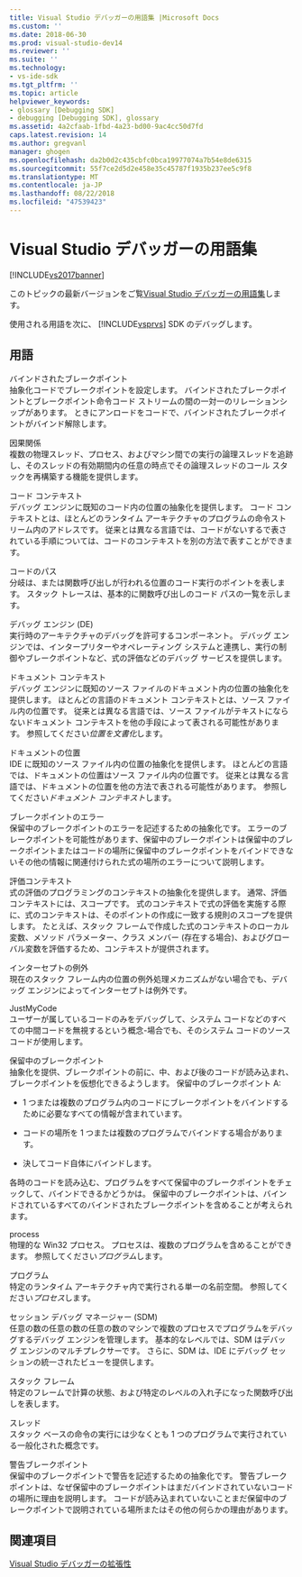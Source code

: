 ```yaml
---
title: Visual Studio デバッガーの用語集 |Microsoft Docs
ms.custom: ''
ms.date: 2018-06-30
ms.prod: visual-studio-dev14
ms.reviewer: ''
ms.suite: ''
ms.technology:
- vs-ide-sdk
ms.tgt_pltfrm: ''
ms.topic: article
helpviewer_keywords:
- glossary [Debugging SDK]
- debugging [Debugging SDK], glossary
ms.assetid: 4a2cfaab-1fbd-4a23-bd00-9ac4cc50d7fd
caps.latest.revision: 14
ms.author: gregvanl
manager: ghogen
ms.openlocfilehash: da2b0d2c435cbfc0bca19977074a7b54e8de6315
ms.sourcegitcommit: 55f7ce2d5d2e458e35c45787f1935b237ee5c9f8
ms.translationtype: MT
ms.contentlocale: ja-JP
ms.lasthandoff: 08/22/2018
ms.locfileid: "47539423"
---
```

# <a name="visual-studio-debugger-glossary"></a>Visual Studio デバッガーの用語集
[!INCLUDE[vs2017banner](../../../includes/vs2017banner.md)]

このトピックの最新バージョンをご覧[Visual Studio デバッガーの用語集](https://docs.microsoft.com/visualstudio/extensibility/debugger/reference/visual-studio-debugger-glossary)します。  
  
使用される用語を次に、 [!INCLUDE[vsprvs](../../../includes/vsprvs-md.md)] SDK のデバッグします。  
  
## <a name="terms"></a>用語  
 バインドされたブレークポイント  
 抽象化コードでブレークポイントを設定します。 バインドされたブレークポイントとブレークポイント命令コード ストリームの間の一対一のリレーションシップがあります。 ときにアンロードをコードで、バインドされたブレークポイントがバインド解除します。  
  
 因果関係  
 複数の物理スレッド、プロセス、およびマシン間での実行の論理スレッドを追跡し、そのスレッドの有効期間内の任意の時点でその論理スレッドのコール スタックを再構築する機能を提供します。  
  
 コード コンテキスト  
 デバッグ エンジンに既知のコード内の位置の抽象化を提供します。 コード コンテキストとは、ほとんどのランタイム アーキテクチャのプログラムの命令ストリーム内のアドレスです。 従来とは異なる言語では、コードがないするで表されている手順については、コードのコンテキストを別の方法で表すことができます。  
  
 コードのパス  
 分岐は、または関数呼び出しが行われる位置のコード実行のポイントを表します。 スタック トレースは、基本的に関数呼び出しのコード パスの一覧を示します。  
  
 デバッグ エンジン (DE)  
 実行時のアーキテクチャのデバッグを許可するコンポーネント。 デバッグ エンジンでは、インタープリターやオペレーティング システムと連携し、実行の制御やブレークポイントなど、式の評価などのデバッグ サービスを提供します。  
  
 ドキュメント コンテキスト  
 デバッグ エンジンに既知のソース ファイルのドキュメント内の位置の抽象化を提供します。 ほとんどの言語のドキュメント コンテキストとは、ソース ファイル内の位置です。 従来とは異なる言語では、ソース ファイルがテキストにならないドキュメント コンテキストを他の手段によって表される可能性があります。 参照してください*位置を文書化*します。  
  
 ドキュメントの位置  
 IDE に既知のソース ファイル内の位置の抽象化を提供します。 ほとんどの言語では、ドキュメントの位置はソース ファイル内の位置です。 従来とは異なる言語では、ドキュメントの位置を他の方法で表される可能性があります。 参照してください*ドキュメント コンテキスト*します。  
  
 ブレークポイントのエラー  
 保留中のブレークポイントのエラーを記述するための抽象化です。 エラーのブレークポイントを可能性があります、保留中のブレークポイントは保留中のブレークポイントまたはコードの場所に保留中のブレークポイントをバインドできないその他の情報に関連付けられた式の場所のエラーについて説明します。  
  
 評価コンテキスト  
 式の評価のプログラミングのコンテキストの抽象化を提供します。 通常、評価コンテキストには、スコープです。 式のコンテキストで式の評価を実施する際に、式のコンテキストは、そのポイントの作成に一致する規則のスコープを提供します。 たとえば、スタック フレームで作成した式のコンテキストのローカル変数、メソッド パラメーター、クラス メンバー (存在する場合)、およびグローバル変数を評価するため、コンテキストが提供されます。  
  
 インターセプトの例外  
 現在のスタック フレーム内の位置の例外処理メカニズムがない場合でも、デバッグ エンジンによってインターセプトは例外です。  
  
 JustMyCode  
 ユーザーが属しているコードのみをデバッグして、システム コードなどのすべての中間コードを無視するという概念-場合でも、そのシステム コードのソース コードが使用します。  
  
 保留中のブレークポイント  
 抽象化を提供、ブレークポイントの前に、中、および後のコードが読み込まれ、ブレークポイントを仮想化できるようします。 保留中のブレークポイント A:  
  
-   1 つまたは複数のプログラム内のコードにブレークポイントをバインドするために必要なすべての情報が含まれています。  
  
-   コードの場所を 1 つまたは複数のプログラムでバインドする場合があります。  
  
-   決してコード自体にバインドします。  
  
 各時のコードを読み込む、プログラムをすべて保留中のブレークポイントをチェックして、バインドできるかどうかは。 保留中のブレークポイントは、バインドされているすべてのバインドされたブレークポイントを含めることが考えられます。  
  
 process  
 物理的な Win32 プロセス。 プロセスは、複数のプログラムを含めることができます。 参照してください*プログラム*します。  
  
 プログラム  
 特定のランタイム アーキテクチャ内で実行される単一の名前空間。 参照してください*プロセス*します。  
  
 セッション デバッグ マネージャー (SDM)  
 任意の数の任意の数の任意の数のマシンで複数のプロセスでプログラムをデバッグするデバッグ エンジンを管理します。 基本的なレベルでは、SDM はデバッグ エンジンのマルチプレクサーです。 さらに、SDM は、IDE にデバッグ セッションの統一されたビューを提供します。  
  
 スタック フレーム  
 特定のフレームで計算の状態、および特定のレベルの入れ子になった関数呼び出しを表します。  
  
 スレッド  
 スタック ベースの命令の実行には少なくとも 1 つのプログラムで実行されている一般化された概念です。  
  
 警告ブレークポイント  
 保留中のブレークポイントで警告を記述するための抽象化です。 警告ブレークポイントは、なぜ保留中のブレークポイントはまだバインドされていないコードの場所に理由を説明します。 コードが読み込まれていないことまだ保留中のブレークポイントで説明されている場所またはその他の何らかの理由があります。  
  
## <a name="see-also"></a>関連項目  
 [Visual Studio デバッガーの拡張性](../../../extensibility/debugger/visual-studio-debugger-extensibility.md)

